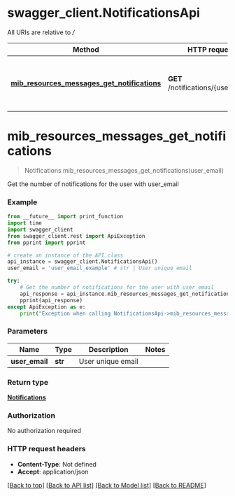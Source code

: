 # swagger_client.NotificationsApi

All URIs are relative to */*

Method | HTTP request | Description
------------- | ------------- | -------------
[**mib_resources_messages_get_notifications**](NotificationsApi.md#mib_resources_messages_get_notifications) | **GET** /notifications/{user_email} | Get the number of notifications for the user with user_email

# **mib_resources_messages_get_notifications**
> Notifications mib_resources_messages_get_notifications(user_email)

Get the number of notifications for the user with user_email

### Example
```python
from __future__ import print_function
import time
import swagger_client
from swagger_client.rest import ApiException
from pprint import pprint

# create an instance of the API class
api_instance = swagger_client.NotificationsApi()
user_email = 'user_email_example' # str | User unique email

try:
    # Get the number of notifications for the user with user_email
    api_response = api_instance.mib_resources_messages_get_notifications(user_email)
    pprint(api_response)
except ApiException as e:
    print("Exception when calling NotificationsApi->mib_resources_messages_get_notifications: %s\n" % e)
```

### Parameters

Name | Type | Description  | Notes
------------- | ------------- | ------------- | -------------
 **user_email** | **str**| User unique email | 

### Return type

[**Notifications**](Notifications.md)

### Authorization

No authorization required

### HTTP request headers

 - **Content-Type**: Not defined
 - **Accept**: application/json

[[Back to top]](#) [[Back to API list]](../README.md#documentation-for-api-endpoints) [[Back to Model list]](../README.md#documentation-for-models) [[Back to README]](../README.md)

